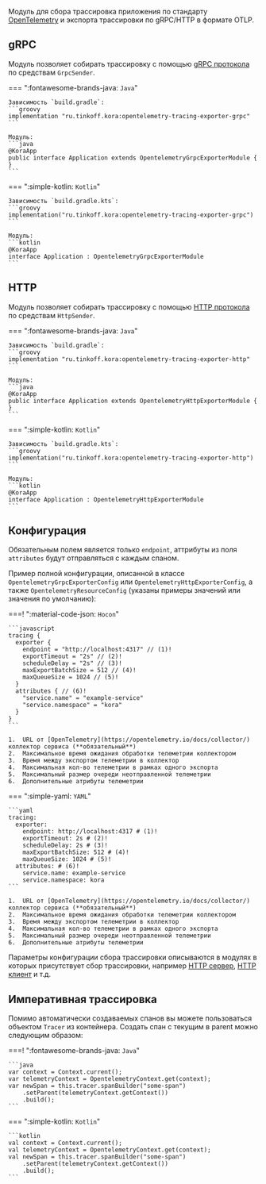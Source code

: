 Модуль для сбора трассировка приложения по стандарту [OpenTelemetry](https://opentelemetry.io/docs/what-is-opentelemetry/)
и экспорта трассировки по gRPC/HTTP в формате OTLP. 

## gRPC

Модуль позволяет собирать трассировку с помощью [gRPC протокола](https://github.com/open-telemetry/oteps/blob/main/text/0035-opentelemetry-protocol.md#protocol-details) по средствам `GrpcSender`.

=== ":fontawesome-brands-java: `Java`"

    Зависимость `build.gradle`:
    ```groovy
    implementation "ru.tinkoff.kora:opentelemetry-tracing-exporter-grpc"
    ```

    Модуль:
    ```java
    @KoraApp
    public interface Application extends OpentelemetryGrpcExporterModule { }
    ```

=== ":simple-kotlin: `Kotlin`"

    Зависимость `build.gradle.kts`:
    ```groovy
    implementation("ru.tinkoff.kora:opentelemetry-tracing-exporter-grpc")
    ```

    Модуль:
    ```kotlin
    @KoraApp
    interface Application : OpentelemetryGrpcExporterModule
    ```

## HTTP

Модуль позволяет собирать трассировку с помощью [HTTP протокола](https://github.com/open-telemetry/oteps/blob/main/text/0099-otlp-http.md) по средствам `HttpSender`.

=== ":fontawesome-brands-java: `Java`"

    Зависимость `build.gradle`:
    ```groovy
    implementation "ru.tinkoff.kora:opentelemetry-tracing-exporter-http"
    ```

    Модуль:
    ```java
    @KoraApp
    public interface Application extends OpentelemetryHttpExporterModule { }
    ```

=== ":simple-kotlin: `Kotlin`"

    Зависимость `build.gradle.kts`:
    ```groovy
    implementation("ru.tinkoff.kora:opentelemetry-tracing-exporter-http")
    ```

    Модуль:
    ```kotlin
    @KoraApp
    interface Application : OpentelemetryHttpExporterModule
    ```

## Конфигурация

Обязательным полем является только `endpoint`, аттрибуты из поля `attributes` будут отправляться с каждым спаном.

Пример полной конфигурации, описанной в классе `OpentelemetryGrpcExporterConfig` или `OpentelemetryHttpExporterConfig`, а также `OpentelemetryResourceConfig` (указаны примеры значений или значения по умолчанию):

===! ":material-code-json: `Hocon`"

    ```javascript
    tracing {
      exporter {
        endpoint = "http://localhost:4317" // (1)!
        exportTimeout = "2s" // (2)!
        scheduleDelay = "2s" // (3)!
        maxExportBatchSize = 512 // (4)!
        maxQueueSize = 1024 // (5)!
      }
      attributes { // (6)!
        "service.name" = "example-service"
        "service.namespace" = "kora"
      }
    }
    ```

    1.  URL от [OpenTelemetry](https://opentelemetry.io/docs/collector/) коллектор сервиса (**обязательный**)
    2.  Максимальное время ожидания обработки телеметрии коллектором 
    3.  Время между экспортом телеметрии в коллектор
    4.  Максимальная кол-во телеметрии в рамках одного экспорта
    5.  Максимальный размер очереди неотправленной телеметрии
    6.  Дополнительные атрибуты телеметрии

=== ":simple-yaml: `YAML`"

    ```yaml
    tracing:
      exporter:
        endpoint: http://localhost:4317 # (1)!
        exportTimeout: 2s # (2)!
        scheduleDelay: 2s # (3)!
        maxExportBatchSize: 512 # (4)!
        maxQueueSize: 1024 # (5)!
      attributes: # (6)!
        service.name: example-service
        service.namespace: kora
    ```

    1.  URL от [OpenTelemetry](https://opentelemetry.io/docs/collector/) коллектор сервиса (**обязательный**)
    2.  Максимальное время ожидания обработки телеметрии коллектором 
    3.  Время между экспортом телеметрии в коллектор
    4.  Максимальная кол-во телеметрии в рамках одного экспорта
    5.  Максимальный размер очереди неотправленной телеметрии
    6.  Дополнительные атрибуты телеметрии

Параметры конфигурации сбора трассировки описываются в модулях в которых присутствует сбор трассировки, например [HTTP сервер](http-server.md), [HTTP клиент](http-client.md) и т.д.

## Императивная трассировка

Помимо автоматически создаваемых спанов вы можете пользоваться объектом `Tracer` из контейнера. 
Создать спан с текущим в parent можно следующим образом:

===! ":fontawesome-brands-java: `Java`"

    ```java
    var context = Context.current();
    var telemetryContext = OpentelemetryContext.get(context);
    var newSpan = this.tracer.spanBuilder("some-span")
        .setParent(telemetryContext.getContext())
        .build();
    ```

=== ":simple-kotlin: `Kotlin`"

    ```kotlin
    val context = Context.current();
    val telemetryContext = OpentelemetryContext.get(context);
    val newSpan = this.tracer.spanBuilder("some-span")
        .setParent(telemetryContext.getContext())
        .build();
    ```
